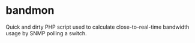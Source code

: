 # bandmon
Quick and dirty PHP script used to calculate close-to-real-time bandwidth usage by SNMP polling a switch.

